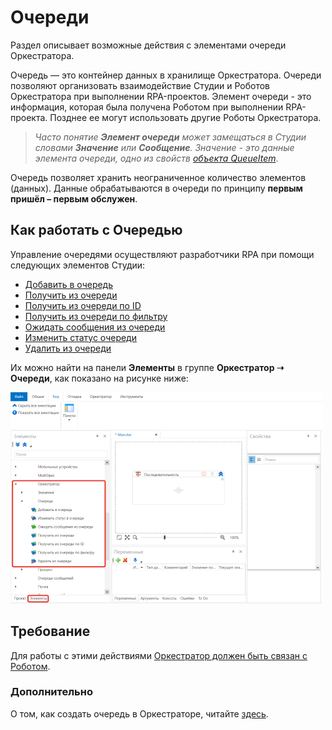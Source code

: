 # Очереди

Раздел описывает возможные действия с элементами очереди Оркестратора. 

Очередь — это контейнер данных в хранилище Оркестратора. Очереди позволяют организовать взаимодействие Студии и Роботов Оркестратора при выполнении RPA-проектов.
Элемент очереди - это информация, которая была получена Роботом при выполнении RPA-проекта. Позднее ее могут использовать другие Роботы Оркестратора.

> *Часто понятие **Элемент очереди** может замещаться в Студии словами **Значение** или **Сообщение**. Значение - это данные элемента очереди, одно из свойств [объекта QueueItem](https://docs.primo-rpa.ru/primo-rpa/g_elements/osnovnye-elementy/orkestrator/els_queues/datatypes)*.

Очередь позволяет хранить неограниченное количество элементов (данных). Данные обрабатываются в очереди по принципу **первым пришёл – первым обслужен**.

## Как работать с Очередью

Управление очередями осуществляют разработчики RPA при помощи следующих элементов Студии:

* [Добавить в очередь](https://docs.primo-rpa.ru/primo-rpa/g_elements/osnovnye-elementy/orkestrator/els_queues/addtoqueue)
* [Получить из очереди](https://docs.primo-rpa.ru/primo-rpa/g_elements/osnovnye-elementy/orkestrator/els_queues/readfromqueue)
* [Получить из очереди по ID](https://docs.primo-rpa.ru/primo-rpa/g_elements/osnovnye-elementy/orkestrator/els_queues/peekqueueid)
* [Получить из очереди по фильтру](https://docs.primo-rpa.ru/primo-rpa/g_elements/osnovnye-elementy/orkestrator/els_queues/peekqueuefilter)
* [Ожидать сообщения из очереди](https://docs.primo-rpa.ru/primo-rpa/g_elements/osnovnye-elementy/orkestrator/els_queues/waitqueue)
* [Изменить статус очереди](https://docs.primo-rpa.ru/primo-rpa/g_elements/osnovnye-elementy/orkestrator/els_queues/changestatequeue)
* [Удалить из очереди](https://docs.primo-rpa.ru/primo-rpa/g_elements/osnovnye-elementy/orkestrator/els_queues/deletequeueitem)

Их можно найти на панели **Элементы** в группе **Оркестратор ➝ Очереди**, как показано на рисунке ниже:

![](<../../../../.gitbook/assets/очереди орк. панель-2.png>)

## Требование

Для работы с этими действиями [Оркестратор должен быть связан с Роботом](https://docs.primo-rpa.ru/primo-rpa/orchestrator/settings/register-robot).

### Дополнительно

О том, как создать очередь в Оркестраторе, читайте [здесь](https://docs.primo-rpa.ru/primo-rpa/orchestrator/basics/data-queues).



